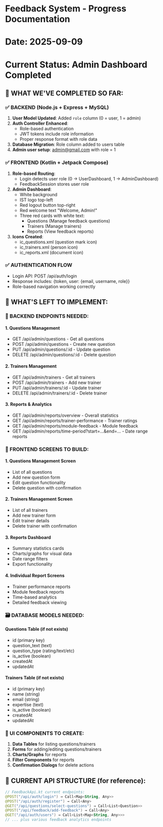 # Feedback System - Progress Documentation
# Date: 2025-09-09
# Current Status: Admin Dashboard Completed

## 🎯 WHAT WE'VE COMPLETED SO FAR:

### ✅ BACKEND (Node.js + Express + MySQL)
1. **User Model Updated**: Added `role` column (0 = user, 1 = admin)
2. **Auth Controller Enhanced**: 
   - Role-based authentication
   - JWT tokens include role information
   - Proper response format with role data
3. **Database Migration**: Role column added to users table
4. **Admin user setup**: admin@gmail.com with role = 1

### ✅ FRONTEND (Kotlin + Jetpack Compose)
1. **Role-based Routing**: 
   - Login detects user role (0 → UserDashboard, 1 → AdminDashboard)
   - FeedbackSession stores user role
2. **Admin Dashboard**:
   - White background
   - IST logo top-left
   - Red logout button top-right
   - Red welcome text "Welcome, Admin!"
   - Three red cards with white text:
     - Questions (Manage feedback questions)
     - Trainers (Manage trainers) 
     - Reports (View feedback reports)
3. **Icons Created**:
   - ic_questions.xml (question mark icon)
   - ic_trainers.xml (person icon)
   - ic_reports.xml (document icon)

### ✅ AUTHENTICATION FLOW
- Login API: POST /api/auth/login
- Response includes: {token, user: {email, username, role}}
- Role-based navigation working correctly

## 🚀 WHAT'S LEFT TO IMPLEMENT:

### 🔧 BACKEND ENDPOINTS NEEDED:

#### 1. Questions Management
- GET /api/admin/questions - Get all questions
- POST /api/admin/questions - Create new question
- PUT /api/admin/questions/:id - Update question
- DELETE /api/admin/questions/:id - Delete question

#### 2. Trainers Management  
- GET /api/admin/trainers - Get all trainers
- POST /api/admin/trainers - Add new trainer
- PUT /api/admin/trainers/:id - Update trainer
- DELETE /api/admin/trainers/:id - Delete trainer

#### 3. Reports & Analytics
- GET /api/admin/reports/overview - Overall statistics
- GET /api/admin/reports/trainer-performance - Trainer ratings
- GET /api/admin/reports/module-feedback - Module feedback
- GET /api/admin/reports/time-period?start=...&end=... - Date range reports

### 📱 FRONTEND SCREENS TO BUILD:

#### 1. Questions Management Screen
- List of all questions
- Add new question form
- Edit question functionality
- Delete question with confirmation

#### 2. Trainers Management Screen
- List of all trainers
- Add new trainer form  
- Edit trainer details
- Delete trainer with confirmation

#### 3. Reports Dashboard
- Summary statistics cards
- Charts/graphs for visual data
- Date range filters
- Export functionality

#### 4. Individual Report Screens
- Trainer performance reports
- Module feedback reports
- Time-based analytics
- Detailed feedback viewing

### 🗃️ DATABASE MODELS NEEDED:

#### Questions Table (if not exists)
- id (primary key)
- question_text (text)
- question_type (rating/text/etc)
- is_active (boolean)
- createdAt
- updatedAt

#### Trainers Table (if not exists)  
- id (primary key)
- name (string)
- email (string)
- expertise (text)
- is_active (boolean)
- createdAt
- updatedAt

### 🎨 UI COMPONENTS TO CREATE:

1. **Data Tables** for listing questions/trainers
2. **Forms** for adding/editing questions/trainers
3. **Charts/Graphs** for reports
4. **Filter Components** for reports
5. **Confirmation Dialogs** for delete actions

## 🔄 CURRENT API STRUCTURE (for reference):

```kotlin
// FeedbackApi.kt current endpoints:
@POST("/api/auth/login") → Call<Map<String, Any>>
@POST("/api/auth/register") → Call<Any>
@GET("/api/questions/select-questions") → Call<List<Question>>
@POST("/api/feedback/add-feedback") → Call<Any>
@GET("/api/auth/users") → Call<List<Map<String, Any>>>
// ... plus various feedback analytics endpoints

